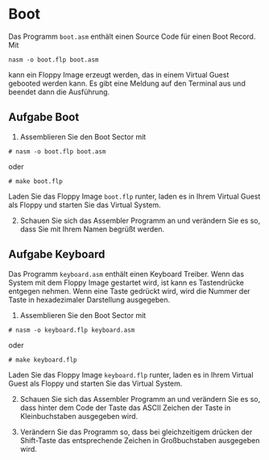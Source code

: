 # Boot

Das Programm `boot.asm` enthält einen Source Code für einen Boot Record. 
Mit
```
nasm -o boot.flp boot.asm
```
kann ein Floppy Image erzeugt werden, das in einem Virtual Guest gebooted werden kann. Es gibt eine Meldung auf den Terminal aus und beendet dann die Ausführung.

## Aufgabe Boot

1. Assemblieren Sie den Boot Sector mit
```
# nasm -o boot.flp boot.asm
```
oder
```
# make boot.flp
```
Laden Sie das Floppy Image `boot.flp` runter, laden es in Ihrem Virtual Guest als Floppy und starten Sie das Virtual System.

2. Schauen Sie sich das Assembler Programm an und verändern Sie es so, dass Sie mit Ihrem Namen begrüßt werden.

## Aufgabe Keyboard

Das Programm `keyboard.asm` enthält einen Keyboard Treiber. Wenn das System mit dem Floppy Image gestartet wird, ist kann es Tastendrücke entgegen nehmen. Wenn eine Taste gedrückt wird, wird die Nummer der Taste in hexadezimaler Darstellung ausgegeben.

1. Assemblieren Sie den Boot Sector mit
```
# nasm -o keyboard.flp keyboard.asm
```
oder
```
# make keyboard.flp
```
Laden Sie das Floppy Image `keyboard.flp` runter, laden es in Ihrem Virtual Guest als Floppy und starten Sie das Virtual System.

2. Schauen Sie sich das Assembler Programm an und verändern Sie es so, dass hinter dem Code der Taste das ASCII Zeichen der Taste in Kleinbuchstaben ausgegeben wird.

3. Verändern Sie das Programm so, dass bei gleichzeitigem drücken der Shift-Taste das entsprechende Zeichen in Großbuchstaben ausgegeben wird.
